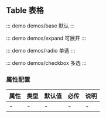 ## Table 表格

::: demo demos/base 默认
:::

::: demo demos/expand 可展开
:::

::: demo demos/radio 单选
:::

::: demo demos/checkbox 多选
:::

### 属性配置

| 属性 | 类型 | 默认值 | 必传 | 说明 |
| ---- | ---- | ------ | ---- | ---- |
| -    | -    | -      | -    | -    |
